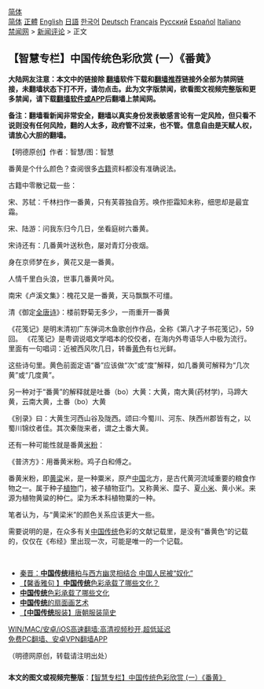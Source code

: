  <!-- 面包屑导航 --> <div class="breadcrumb"><!-- GTranslate: https://gtranslate.io/ -->  <div class="switcher notranslate">  <div class="selected">  <a href="#" onclick="return false;"> 简体</a>  </div>  <div class="option">  <a href="https://www.bannedbook.org" onclick="doGTranslate('zh-CN|zh-CN');jQuery('div.switcher div.selected a').html(jQuery(this).html());return false;" title="简体中文" class="nturl selected"> 简体</a>  <a href="https://www.bannedbook.org/zh-tw/" onclick="doGTranslate('zh-CN|zh-TW');jQuery('div.switcher div.selected a').html(jQuery(this).html());return false;" title="繁體中文" class="nturl"> 正體</a>  <a href="https://www.bannedbook.org/en/" onclick="doGTranslate('zh-CN|en');jQuery('div.switcher div.selected a').html(jQuery(this).html());return false;" title="English" class="nturl"> English</a>  <a href="https://www.bannedbook.org/ja/" onclick="doGTranslate('zh-CN|ja');jQuery('div.switcher div.selected a').html(jQuery(this).html());return false;" title="日本語" class="nturl"> 日語</a>  <a href="https://www.bannedbook.org/ko/" onclick="doGTranslate('zh-CN|ko');jQuery('div.switcher div.selected a').html(jQuery(this).html());return false;" title="한국어" class="nturl"> 한국어</a>  <a href="https://www.bannedbook.org/de/" onclick="doGTranslate('zh-CN|de');jQuery('div.switcher div.selected a').html(jQuery(this).html());return false;" title="Deutsch" class="nturl"> Deutsch</a>  <a href="https://www.bannedbook.org/fr/" onclick="doGTranslate('zh-CN|fr');jQuery('div.switcher div.selected a').html(jQuery(this).html());return false;" title="Français" class="nturl"> Français</a>  <a href="https://www.bannedbook.org/ru/" onclick="doGTranslate('zh-CN|ru');jQuery('div.switcher div.selected a').html(jQuery(this).html());return false;" title="Русский" class="nturl"> Русский</a>  <a href="https://www.bannedbook.org/es/" onclick="doGTranslate('zh-CN|es');jQuery('div.switcher div.selected a').html(jQuery(this).html());return false;" title="Español" class="nturl"> Español</a>  <a href="https://www.bannedbook.org/it/" onclick="doGTranslate('zh-CN|it');jQuery('div.switcher div.selected a').html(jQuery(this).html());return false;" title="Italiano" class="nturl"> Italiano</a>  </div>  </div>      <div class='breadcrumb-sub'><!-- Breadcrumb NavXT 6.3.0 --> <a href="https://www.bannedbook.org/" class="home">禁闻网</a> &gt; <a href="https://www.bannedbook.org/bnews/comments/" class="category">新闻评论</a> &gt; 正文</div></div><h2>【智慧专栏】中国传统色彩欣赏 (一）《番黄》</h2> <p class="notice"><b>大陆网友注意：本文中的链接除 <a href="https://github.com/bannedbook/fanqiang" >翻墙</a>软件下载和<a href="https://github.com/killgcd/justmysocks/blob/master/README.md">翻墙推荐</a>链接外全部为禁网链接，未翻墙状态下打不开，请勿点击。此为文字版禁闻，欲看图文视频完整版和更多禁闻，请下载<a href="https://github.com/bannedbook/fanqiang">翻墙软件或APP</a>后翻墙上禁闻网。</p><p>备注：翻墙看新闻非常安全，翻墙以真实身份发表敏感言论有一定风险，但只看不说则没有任何风险，翻的人太多，政府管不过来，也不管。信息自由是天赋人权，请放心大胆的翻墙。</b></p>  <div class="entry"> <p>              <a href="https://i0.wp.com/upload-images-bucket-v64rleca837do.s3.eu-west-1.amazonaws.com/wp-content/uploads/2021/07/19132250/Image-1.jpg?fit=1480%2C833&#038;ssl=1" data-caption=""></a>                            </p> <p>【明德原创】作者：智慧/图：智慧</p> <p>番黄是个什么颜色？查阅很多<a href="https://www.bannedbook.org/bnews/tag/%e5%8f%a4%e7%b1%8d/" class="st_tag internal_tag" rel="tag" title="标签 古籍 下的日志">古籍</a>资料都没有准确说法。</p> <p>古籍中零散记载一些：</p> <p>宋、苏轼：千林扫作一番黄，只有芙蓉独自芳。唤作拒霜知未称，细思却是最宜霜。</p> <p>宋、陆游：问我东归今几日，坐看庭树六番黄。</p>  <p>宋诗还有：几番黄叶送秋色，屡对青灯分夜烟。</p> <p>身在京师梦在乡，黄花又是一番黄。</p> <p>人情千里白头浪，世事几番黄叶风。</p> <p>南宋《卢溪文集》：槐花又是一番黄，天马飘飘不可缰。</p> <p>清《御定<a href="https://www.bannedbook.org/bnews/tag/%e5%85%a8%e5%94%90%e8%af%97/" class="st_tag internal_tag" rel="tag" title="标签 全唐诗 下的日志">全唐诗</a>》：楼前野菊无多少，一雨重开一番黄</p> <p>《花笺记》是明末清初广东弹词木鱼歌创作作品，全称《第八才子书花笺记》，59回。 《花笺记》是粤调说唱文学唱本的佼佼者，在海内外粤语华人中极为流行。里面有一句唱词：近被西风吹几日，转番<a href="https://www.bannedbook.org/bnews/tag/%E9%BB%84%E8%89%B2/" class="st_tag internal_tag" rel="tag" title="标签 黄色 下的日志">黄色</a>有乜光鲜。</p>  <p>这些诗句里。黄色前面定语“番”应该做“次”或“度”解释，如几番黄可解释为“几次黄”或“几度黄”。</p> <p>另一种对于“番黄”的解释就是吐番（bo）大黄：大黄，南大黄(药材学)，马蹄大黄，云南大黄，土番（bo）大黄</p> <p>《别录》曰：大黄生河西山谷及陇西。颂曰∶今蜀川、河东、陕西州郡皆有之，以蜀川锦纹者佳。其次秦陇来者，谓之土番大黄。</p> <p>还有一种可能性就是番黄<a href="https://www.bannedbook.org/bnews/tag/%E7%B1%B3%E7%B2%89/" class="st_tag internal_tag" rel="tag" title="标签 米粉 下的日志">米粉</a>：</p> <p>《普济方》：用番黄米粉。鸡子白和傅之。</p> <p>番黄米粉，即<a href="https://www.bannedbook.org/bnews/tag/%E9%BB%84%E6%A2%81/" class="st_tag internal_tag" rel="tag" title="标签 黄梁 下的日志">黄梁</a>米，是一种粟米，原产<span class='wp_keywordlink_affiliate'><a href="https://www.bannedbook.org/" title="中国" target="_blank">中国</a></span>北方，是古代黄河流域重要的粮食作物之一。属于种子<a href="https://www.bannedbook.org/bnews/tag/%e6%a4%8d%e7%89%a9/" class="st_tag internal_tag" rel="tag" title="标签 植物 下的日志">植物</a>门，被子植物亚门。又称黄米、糜子、夏<a href="https://www.bannedbook.org/bnews/tag/%E5%B0%8F%E7%B1%B3/" class="st_tag internal_tag" rel="tag" title="标签 小米 下的日志">小米</a>、黄小米。来源为植物黄粱的种仁。梁为禾本科植物粟的一种。</p>  <p>笔者认为，与“黄梁米”的颜色关系应该更大一些。</p> <p>需要说明的是，在众多有关<a href="https://www.bannedbook.org/bnews/tag/%E4%B8%AD%E5%9B%BD%E4%BC%A0%E7%BB%9F/" class="st_tag internal_tag" rel="tag" title="标签 中国传统 下的日志">中国传统</a>色彩的文献记载里，是没有“番黄色“的记载的，仅仅在《布经》里出现一次，可能是唯一的一个记载。</p> <p></p> <p></p> <p></p> <p></p>  <p>&nbsp;</p> <ul class='op-related-articles' title='相关阅读'> <li><a href='https://www.bannedbook.org/bnews/comments/20210711/1584929.html' target='_blank'>秦晋：<b>中国传统</b>糟粕与西方幽灵相结合 中国人民被“奴化”</a></li> <li><a href='https://www.bannedbook.org/bnews/comments/20210621/1570954.html' target='_blank'>【馨香雅句 】<b>中国传统</b>色彩承载了哪些文化？</a></li> <li><a href='https://www.bannedbook.org/bnews/bannedvideo/20210614/1566175.html' target='_blank'><b>中国传统</b>色彩承载了哪些文化</a></li> <li><a href='https://www.bannedbook.org/bnews/comments/20210611/1564837.html' target='_blank'><b>中国传统</b>的扇面画艺术</a></li> <li><a href='https://www.bannedbook.org/bnews/comments/20210501/1537150.html' target='_blank'>【<b>中国传统</b>服装】唐朝服装简史</a></li> </ul> <p class="texttj"> <a href="https://github.com/bannedbook/fanqiang/wiki/V2ray%E6%9C%BA%E5%9C%BA" target="_blank">WIN/MAC/安卓/iOS高速翻墙:高清视频秒开,超低延迟</a><br/> <a href="https://github.com/bannedbook/fanqiang/wiki/%E7%A6%81%E9%97%BB%E7%BD%91%E5%AE%89%E5%8D%93%E7%BF%BB%E5%A2%99%E6%96%B0%E9%97%BBAPP" target="_blank">免费PC翻墙、安卓VPN翻墙APP</a></p><p>（明德网原创，转载请注明出处）</p><a name='sharetosocial'></a>  <div style="margin-bottom:5px;padding-bottom:5px;clear:both"> <div id="archive-pix-1" class="banner-ads"> <!-- AuctionX Display platform tag START --> <div id="26318x728x90x621x_ADSLOT2" clicktrack="%%CLICK_URL_ESC%%"></div> <!-- AuctionX Display platform tag END --> </div> <div id="archive-pix-2" class="banner-ads"> <!-- AuctionX Display platform tag START --> <div id="26315x300x250x621x_ADSLOT2" clicktrack="%%CLICK_URL_ESC%%"></div> <!-- AuctionX Display platform tag END --> </div> </div>  <div id="archive-pix-1" class="banner-ads"> <!-- AuctionX Display platform tag START --> <div id="26318x728x90x621x_ADSLOT3" clicktrack="%%CLICK_URL_ESC%%"></div> <!-- AuctionX Display platform tag END --> </div> <div><b>本文的图文或视频完整版</b>：<a href='https://www.bannedbook.org/bnews/comments/20210719/1590204.html'>【智慧专栏】中国传统色彩欣赏 (一）《番黄》</a></div>  </div><!--END ENTRY--> 